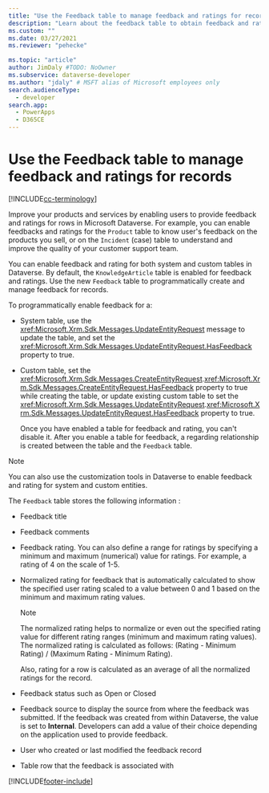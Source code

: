 ```yaml
---
title: "Use the Feedback table to manage feedback and ratings for records (Microsoft Dataverse) | Microsoft Docs" # Intent and product brand in a unique string of 43-59 chars including spaces
description: "Learn about the feedback table to obtain feedback and ratings for the records." # 115-145 characters including spaces. This abstract displays in the search result.
ms.custom: ""
ms.date: 03/27/2021
ms.reviewer: "pehecke"

ms.topic: "article"
author: JimDaly #TODO: NoOwner
ms.subservice: dataverse-developer
ms.author: "jdaly" # MSFT alias of Microsoft employees only
search.audienceType: 
  - developer
search.app: 
  - PowerApps
  - D365CE
---
```

# Use the Feedback table to manage feedback and ratings for records

[!INCLUDE[cc-terminology](includes/cc-terminology.md)]


Improve your products and services by enabling users to provide feedback and ratings for rows in Microsoft Dataverse. For example, you can enable feedbacks and ratings for the `Product` table to know user's feedback on the products you sell, or on the `Incident` (case) table to understand and improve the quality of your customer support team.  
  
 You can enable feedback and rating for both system and custom tables in Dataverse. By default, the `KnowledgeArticle` table is enabled for feedback and ratings. Use the new `Feedback` table to programmatically create and manage feedback for records.  
  
 To programmatically enable feedback for a:  
  
- System table, use the <xref:Microsoft.Xrm.Sdk.Messages.UpdateEntityRequest> message to update the table, and set the <xref:Microsoft.Xrm.Sdk.Messages.UpdateEntityRequest.HasFeedback> property to true.  
  
- Custom table, set the <xref:Microsoft.Xrm.Sdk.Messages.CreateEntityRequest>.<xref:Microsoft.Xrm.Sdk.Messages.CreateEntityRequest.HasFeedback> property to true  while creating the table, or update existing custom table to set the <xref:Microsoft.Xrm.Sdk.Messages.UpdateEntityRequest>.<xref:Microsoft.Xrm.Sdk.Messages.UpdateEntityRequest.HasFeedback> property to true.  
  
  Once you have enabled a table for feedback and rating, you can't disable it. After you enable a table for feedback, a regarding relationship is created between the table and the `Feedback` table.  
  
> [!NOTE]
>  You can also use the customization tools in Dataverse to enable feedback and rating for system and custom entities.  
  
 The `Feedback` table stores the following information :  
  
- Feedback title  
  
- Feedback comments  
  
- Feedback rating. You can also define a range for ratings by specifying a minimum and maximum (numerical) value for ratings. For example, a rating of 4 on the scale of 1-5.  
  
- Normalized rating for feedback that is automatically calculated  to show the specified user rating scaled to a value between 0 and 1 based on the minimum and maximum rating values.  
  
  > [!NOTE]
  >  The normalized rating helps to normalize or even out the specified rating value for different rating ranges (minimum and maximum rating values). The normalized  rating is calculated as follows: (Rating - Minimum Rating) / (Maximum Rating - Minimum Rating).  
  >   
  >  Also, rating for a row is calculated as an average of all the normalized ratings for the record.  
  
- Feedback status such as Open or Closed  
  
- Feedback source to display the source from where the feedback was submitted. If the feedback was created from within Dataverse, the value is set to **Internal**. Developers can add a value of their choice depending on the application used to provide feedback.  
  
- User who created or last modified the feedback record  
  
- Table row that the feedback is associated with  
  


[!INCLUDE[footer-include](../../includes/footer-banner.md)]
